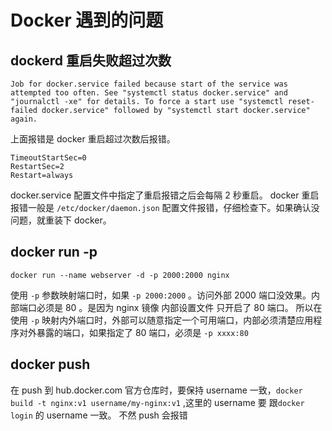 # Docker 遇到的问题

## dockerd 重启失败超过次数

`Job for docker.service failed because start of the service was attempted too often. See "systemctl status docker.service" and "journalctl -xe" for details. To force a start use "systemctl reset-failed docker.service" followed by "systemctl start docker.service" again.`

上面报错是 docker 重启超过次数后报错。

```
TimeoutStartSec=0
RestartSec=2
Restart=always
```

docker.service 配置文件中指定了重启报错之后会每隔 2 秒重启。 docker 重启报错一般是 `/etc/docker/daemon.json` 配置文件报错，仔细检查下。如果确认没问题，就重装下 docker。

## docker run -p

`docker run --name webserver -d -p 2000:2000 nginx`

使用 `-p` 参数映射端口时，如果 `-p 2000:2000` 。访问外部 2000 端口没效果。内部端口必须是 80 。是因为 nginx 镜像 内部设置文件 只开启了 80 端口。 所以在使用 `-p` 映射内外端口时，外部可以随意指定一个可用端口，内部必须清楚应用程序对外暴露的端口，如果指定了 80 端口，必须是 `-p xxxx:80`

## docker push

在 push 到 hub.docker.com 官方仓库时，要保持 username 一致，`docker build -t nginx:v1 username/my-nginx:v1` ,这里的 username 要 跟`docker login` 的 username 一致。 不然 push 会报错
